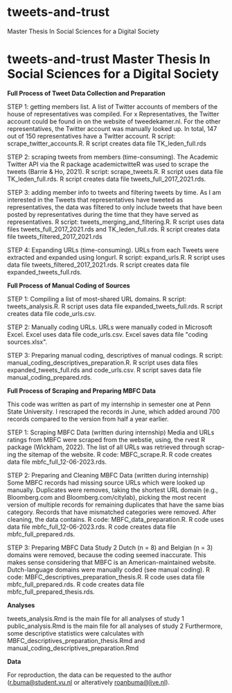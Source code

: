 # tweets-and-trust
Master Thesis In Social Sciences for a Digital Society

# tweets-and-trust Master Thesis In Social Sciences for a Digital Society

**Full Process of Tweet Data Collection and Preparation**

STEP 1: getting members list. A list of Twitter accounts of members of the house of representatives was compiled. For x Representatives, the Twitter account could be found in on the website of tweedekamer.nl. For the other representatives, the Twitter account was manually looked up. In total, 147 out of 150 representatives have a Twitter account. R script: scrape_twitter_accounts.R. R script creates data file TK_leden_full.rds 

STEP 2: scraping tweets from members (time-consuming). The Academic Twitter API via the R package academictwitteR was used to scrape the tweets (Barrie & Ho, 2021). R script: scrape_tweets.R. R script uses data file TK_leden_full.rds. R script creates data file tweets_full_2017_2021.rds. 

STEP 3: adding member info to tweets and filtering tweets by time. As I am interested in the Tweets that representatives have tweeted as representatives, the data was filtered to only include tweets that have been posted by representatives during the time that they have served as representatives. R script: tweets_merging_and_filtering.R. R script uses data files tweets_full_2017_2021.rds and TK_leden_full.rds. R script creates data file tweets_filtered_2017_2021.rds

STEP 4: Expanding URLs (time-consuming). URLs from each Tweets were extracted and expanded using longurl. R script: expand_urls.R. R script uses data file tweets_filtered_2017_2021.rds. R script creates data file expanded_tweets_full.rds.

**Full Process of Manual Coding of Sources**

STEP 1: Compiling a list of most-shared URL domains. R script: tweets_analysis.R. R script uses data file expanded_tweets_full.rds. R script creates data file code_urls.csv.

STEP 2: Manually coding URLs. URLs were manually coded in Microsoft Excel. Excel uses data file code_urls.csv. Excel saves data file "coding sources.xlsx".

STEP 3: Preparing manual coding, descriptives of manual codings. R script: manual_coding_descriptives_preparation.R. R script uses data files expanded_tweets_full.rds and code_urls.csv. R script saves data file manual_coding_prepared.rds.

**Full Process of Scraping and Preparing MBFC Data**

This code was written as part of my internship in semester one at Penn State University. I rescraped the records in June, which added around 700 records compared to the version from half a year earlier. 

STEP 1: Scraping MBFC Data (written during internship) Media and URLs ratings from MBFC were scraped from the webstie, using, the rvest R package (Wickham, 2022). The list of all URLs was retrieved through scrap- ing the sitemap of the website. R code: MBFC_scrape.R. R code creates data file mbfc_full_12-06-2023.rds.

STEP 2: Preparing and Cleaning MBFC Data (written during internship) Some MBFC records had missing source URLs which were looked up manually. Duplicates were removes, taking the shortest URL domain (e.g., Bloomberg.com and Bloomberg.com/citylab), picking the most recent version of multiple records for remaining duplicates that have the same bias category. Records that have mismatched categories were removed. After cleaning, the data contains. R code: MBFC_data_preparation.R. R code uses data file mbfc_full_12-06-2023.rds. R code creates data file mbfc_full_prepared.rds.

STEP 3: Preparing MBFC Data Study 2 Dutch (n = 8) and Belgian (n = 3) domains were removed, because the coding seemed inaccurate. This makes sense considering that MBFC is an American-maintained website. Dutch-language domains were manually coded (see manual coding). R code: MBFC_descriptives_preparation_thesis.R. R code uses data file mbfc_full_prepared.rds. R code creates data file mbfc_full_prepared_thesis.rds.

**Analyses**

tweets_analysis.Rmd is the main file for all analyses of study 1 public_analysis.Rmd is the main file for all analyses of study 2 Furthermore, some descriptive statistics were calculates with MBFC_descriptives_preparation_thesis.Rmd and manual_coding_descriptives_preparation.Rmd

**Data**

For reproduction, the data can be requested to the author (r.buma@student.vu.nl or alteratively roanbuma@live.nl).

